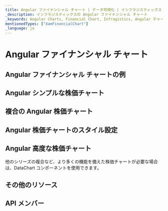 ```yaml
---
title: Angular ファイナンシャル チャート | データ可視化 | インフラジスティックス
_description: インフラジスティックスの Angular ファイナンシャル チャート
_keywords: Angular Charts, Financial Chart, Infragistics, Angular チャート, ファイナンシャル チャート, インフラジスティックス
mentionedTypes: ["XamFinancialChart"]
_language: ja
---
```


# Angular ファイナンシャル チャート

<!-- TODO add introduction with info about using financial-chart with the chartType property set to Candlestick -->

## Angular ファイナンシャル チャートの例

<!-- TODO use this iframe which will point to a new sample:
<iframe src='{environment:dvDemosBaseUrl}/charts/category-chart-type-Line' width="100%" height="100%" seamless frameBorder="0" onload="onXPlatSampleIframeContentLoaded(this);" alt="Angular ファイナンシャル チャートの例"></iframe> -->

## Angular シンプルな株価チャート

<!-- TODO show code for FinancialChart with:
- the dataSource set to multiple data sources
- the chartType property set to Candlestick
- the zoomSliderType property set to Candlestick
-->

## 複合の Angular 株価チャート

<!-- TODO show code for FinancialChart with:
- the dataSource set to multiple data sources
- the volumeType="Column"
- the overlayType="BollingerBands"
- the indicatorTypes="AverageTrueRange"
-->

## Angular 株価チャートのスタイル設定

<!-- TODO show code for FinancialChart with:
- the brushes and outlines properties set
- the thickness property set
-->

## Angular 高度な株価チャート

他のシリーズの複合など、より多くの機能を備えた株価チャートが必要な場合は、DataChart コンポーネントを使用できます。

<!-- TODO copy and combine content (code snippets, description) from these topics:
	data-chart-type-financial-candlestick-series.md
	data-chart-type-financial-ohlc-series.md
	data-chart-type-financial-line-indicators.md
	data-chart-type-financial-overlays.md
-->

## その他のリソース

<!-- TODO list topic links related to this topic -->

## API メンバー

<!-- TODO list API links used in this topic -->
